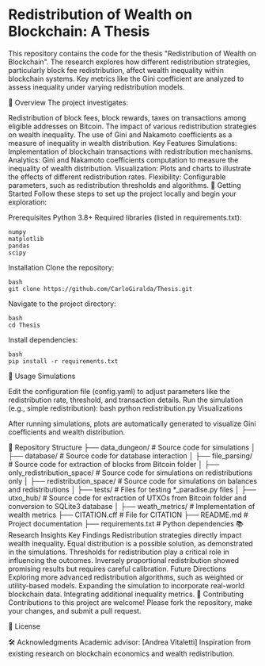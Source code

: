 # Redistribution of Wealth on Blockchain: A Thesis
This repository contains the code for the thesis "Redistribution of Wealth on Blockchain". The research explores how different redistribution strategies, particularly block fee redistribution, affect wealth inequality within blockchain systems. Key metrics like the Gini coefficient are analyzed to assess inequality under varying redistribution models.

📜 Overview
The project investigates:

Redistribution of block fees, block rewards, taxes on transactions among eligible addresses on Bitcoin.
The impact of various redistribution strategies on wealth inequality.
The use of Gini and Nakamoto coefficients as a measure of inequality in wealth distribution.
Key Features
Simulations: Implementation of blockchain transactions with redistribution mechanisms.
Analytics: Gini and Nakamoto coefficients computation to measure the inequality of wealth distribution.
Visualization: Plots and charts to illustrate the effects of different redistribution rates.
Flexibility: Configurable parameters, such as redistribution thresholds and algorithms.
🚀 Getting Started
Follow these steps to set up the project locally and begin your exploration:

Prerequisites
Python 3.8+
Required libraries (listed in requirements.txt):
````
numpy
matplotlib
pandas
scipy
````
Installation
Clone the repository:
````
bash
git clone https://github.com/CarloGiralda/Thesis.git
````
Navigate to the project directory:
````
bash
cd Thesis
````
Install dependencies:
````
bash
pip install -r requirements.txt
````
🧪 Usage
Simulations

Edit the configuration file (config.yaml) to adjust parameters like the redistribution rate, threshold, and transaction details.
Run the simulation (e.g., simple redistribution):
bash
python redistribution.py
Visualizations

After running simulations, plots are automatically generated to visualize Gini coefficients and wealth distribution.

📂 Repository Structure
├── data_dungeon/                     # Source code for simulations
│   ├── database/                     # Source code for database interaction
│   ├── file_parsing/                 # Source code for extraction of blocks from Bitcoin folder
│   ├── only_redistribution_space/    # Source code for simulations on redistributions only
│   ├── redistribution_space/         # Source code for simulations on balances and redistributions
│   ├── tests/                        # Files for testing *_paradise.py files
│   ├── utxo_hub/                     # Source code for extraction of UTXOs from Bitcoin folder and conversion to SQLite3 database
│   ├── weath_metrics/                # Implementation of wealth metrics
├── CITATION.cff                      # File for CITATION
├── README.md                         # Project documentation
├── requirements.txt                  # Python dependencies
📚 Research Insights
Key Findings
Redistribution strategies directly impact wealth inequality.
Equal distribution is a possible solution, as demonstrated in the simulations.
Thresholds for redistribution play a critical role in influencing the outcomes.
Inversely proportional redistribution showed promising results but requires careful calibration.
Future Directions
Exploring more advanced redistribution algorithms, such as weighted or utility-based models.
Expanding the simulation to incorporate real-world blockchain data.
Integrating additional inequality metrics.
🤝 Contributing
Contributions to this project are welcome! Please fork the repository, make your changes, and submit a pull request.

📄 License

🛠️ Acknowledgments
Academic advisor: [Andrea Vitaletti]
Inspiration from existing research on blockchain economics and wealth redistribution.

